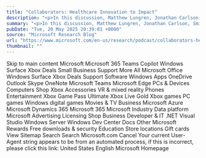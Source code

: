 ```yaml
---
title: "Collaborators: Healthcare Innovation to Impact"
description: "<p>In this discussion, Matthew Lungren, Jonathan Carlson, Smitha Saligrama, Will Guyman, and Cameron Runde explore how teams across Microsoft are working together to generate advanced AI capabilities and solutions for developers and clinicians around the globe. </p> <p>The post <a href='https://www.microsoft.com/en-us/research/podcast/collaborators-healthcare-innovation-to-impact/'>Collaborators: Healthcare Innovation to Impact</a> appeared first on <a href='https://www.microsoft.com/en-us/research'>Microsoft Research</a>.</p>"
summary: "<p>In this discussion, Matthew Lungren, Jonathan Carlson, Smitha Saligrama, Will Guyman, and Cameron Runde explore how t"
pubDate: "Tue, 20 May 2025 20:39:01 +0000"
source: "Microsoft Research Blog"
url: "https://www.microsoft.com/en-us/research/podcast/collaborators-healthcare-innovation-to-impact/"
thumbnail: ""
---
```


Skip to main content
Microsoft
Microsoft 365
Teams
Copilot
Windows
Surface
Xbox
Deals
Small Business
Support
More
All Microsoft
Office
Windows
Surface
Xbox
Deals
Support
Software
Windows Apps
OneDrive
Outlook
Skype
OneNote
Microsoft Teams
Microsoft Edge
PCs & Devices
Computers
Shop Xbox
Accessories
VR & mixed reality
Phones
Entertainment
Xbox Game Pass Ultimate
Xbox Live Gold
Xbox games
PC games
Windows digital games
Movies & TV
Business
Microsoft Azure
Microsoft Dynamics 365
Microsoft 365
Microsoft Industry
Data platform
Microsoft Advertising
Licensing
Shop Business
Developer & IT
.NET
Visual Studio
Windows Server
Windows Dev Center
Docs
Other
Microsoft Rewards
Free downloads & security
Education
Store locations
Gift cards
View Sitemap
Search
Search Microsoft.com
Cancel
Your current User-Agent string appears to be from an automated process, if this is incorrect, please click this link:
United States English Microsoft Homepage